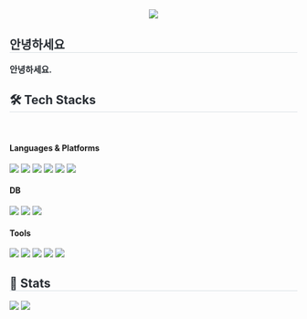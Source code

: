 <div align= "center">
    <img src="https://capsule-render.vercel.app/api?type=rounded&color=0:dcf948,100:7de884&height=180&text=?&animation=&fontColor=000000&fontSize=50" />
    </div>
    <div style="text-align: left;"> 
    <h2 style="border-bottom: 1px solid #d8dee4; color: #282d33;"> 안녕하세요  </h2>  
    <div style="font-weight: 700; font-size: 15px; text-align: left; color: #282d33;"> 안녕하세요. </div> 
    </div>
    <div style="text-align: left;">
    <h2 style="border-bottom: 1px solid #d8dee4; color: #282d33;"> 🛠️ Tech Stacks </h2> <br> 
    <div style="margin: ; text-align: left;" "text-align: left;">
            <h4>Languages & Platforms</h4>
          <img src="https://img.shields.io/badge/Java-007396?style=flat&logo=Java&logoColor=white">
          <img src="https://img.shields.io/badge/Javascript-F7DF1E?style=flat&logo=Javascript&logoColor=white">          
          <img src="https://img.shields.io/badge/Spring-6DB33F?style=flat&logo=Spring&logoColor=white">
          <img src="https://img.shields.io/badge/Spring Boot-6DB33F?style=flat&logo=Spring Boot&logoColor=white">
          <img src="https://img.shields.io/badge/jQuery-0769AD?style=flat&logo=jQuery&logoColor=white">
          <img src="https://img.shields.io/badge/HTML5-E34F26?style=flat&logo=HTML5&logoColor=white">
            <br/> <h4>DB</h4>
          <img src="https://img.shields.io/badge/MySQL-4479A1?style=flat&logo=MySQL&logoColor=white">
          <img src="https://img.shields.io/badge/Oracle-F80000?style=flat&logo=Oracle&logoColor=white">
          <img src="https://img.shields.io/badge/dbeaver-382923?style=flat&logo=dbeaver&logoColor=white">
            <br/> <h4>Tools</h4>
          <img src="https://img.shields.io/badge/eclipseide-2C2255?style=flat&logo=eclipseide&logoColor=white">
          <img src="https://img.shields.io/badge/intellijidea-000000?style=flat&logo=intellijidea&logoColor=white">
          <img src="https://img.shields.io/badge/apachetomcat-F8DC75?style=flat&logo=apachetomcat&logoColor=white">
          <img src="https://img.shields.io/badge/Git-F05032?style=flat&logo=Git&logoColor=white">
          <img src="https://img.shields.io/badge/Github-181717?style=flat&logo=Github&logoColor=white">
            </div>
    </div>
    <div style="text-align: left;"> 
    <h2 style="border-bottom: 1px solid #d8dee4; color: #282d33;"> 🏅 Stats </h2> <div style="text-align: left;"> <img src="https://github-readme-stats.vercel.app/api?username=LMinSeok&bg_color=180,00000000,00000000&title_color=000000&text_color=000000"
         /> <img src="https://github-readme-stats.vercel.app/api/top-langs/?username=LMinSeok&layout=compact&bg_color=180,00000000,00000000&title_color=000000&text_color=000000"
           /> </div> 
    </div>
    
